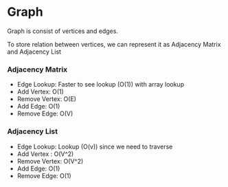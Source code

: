# Graph

Graph is consist of vertices and edges.

To store relation between vertices, we can represent it as Adjacency Matrix and Adjacency List

### Adjacency Matrix
- Edge Lookup: Faster to see lookup (O(1)) with array lookup
- Add Vertex: O(1)
- Remove Vertex: O(E)
- Add Edge: O(1)
- Remove Edge: O(V)

### Adjacency List
- Edge Lookup: Lookup (O(v)) since we need to traverse
- Add Vertex : O(V^2)
- Remove Vertex: O(V^2)
- Add Edge: O(1)
- Remove Edge: O(1)

